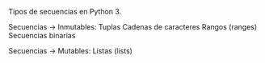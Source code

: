 Tipos de secuencias en Python 3.

Secuencias -> Inmutables:
    Tuplas
    Cadenas de caracteres
    Rangos (ranges)
    Secuencias binarias

Secuencias -> Mutables:
    Listas (lists)

